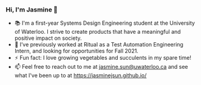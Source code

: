 ### Hi, I'm Jasmine 👋
- 📚 I'm a first-year Systems Design Engineering student at the University of Waterloo. I strive to create products that have a meaningful and positive impact on society.
- 💼 I’ve previously worked at Ritual as a Test Automation Engineering Intern, and looking for opportunities for Fall 2021.
- ⚡ Fun fact: I love growing vegetables and succulents in my spare time!
- 📫 Feel free to reach out to me at jasmine.sun@uwaterloo.ca and see what I've been up to at https://jasminejsun.github.io/
